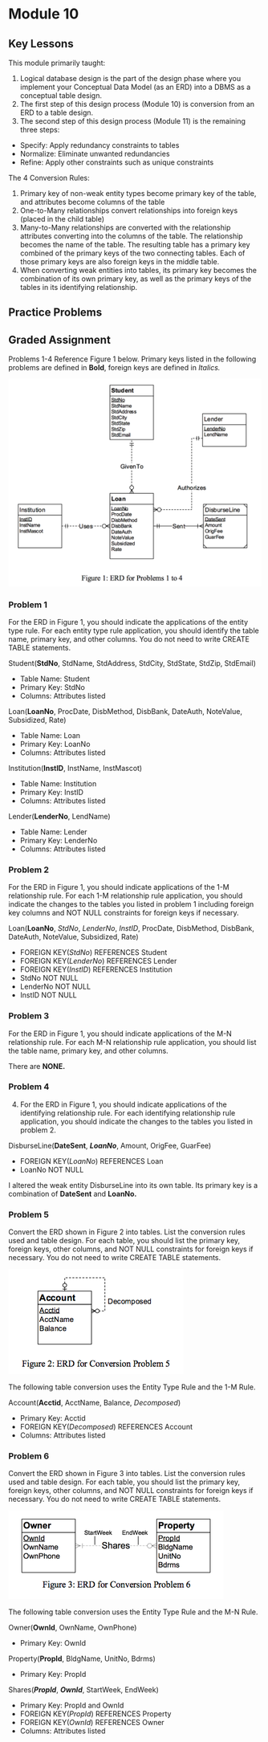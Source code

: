 # Module 10

## Key Lessons

This module primarily taught:

 1. Logical database design is the part of the design phase where you implement your Conceptual Data Model (as an ERD) into a DBMS as a conceptual table design.
 2. The first step of this design process (Module 10) is conversion from an ERD to a table design.
 3. The second step of this design process (Module 11) is the remaining three steps:

 - Specify: Apply redundancy constraints to tables
 - Normalize: Eliminate unwanted redundancies
 - Refine: Apply other constraints such as unique constraints

The 4 Conversion Rules:

1. Primary key of non-weak entity types become primary key of the table, and attributes become columns of the table
2. One-to-Many relationships convert relationships into foreign keys (placed in the child table)
3. Many-to-Many relationships are converted with the relationship attributes converting into the columns of the table. The relationship becomes the name of the table. The resulting table has a primary key combined of the primary keys of the two connecting tables. Each of those primary keys are also foreign keys in the middle table.
4. When converting weak entities into tables, its primary key becomes the combination of its own primary key, as well as the primary keys of the tables in its identifying relationship.

## Practice Problems



## Graded Assignment

Problems 1-4 Reference Figure 1 below. Primary keys listed in the following problems are defined in **Bold**, foreign keys are defined in *Italics.*

![Graded Figure 1 Diagram](./images/graded_figure1.png)

### Problem 1

For the ERD in Figure 1, you should indicate the applications of the entity type rule. For each entity type rule application, you should identify the table name, primary key, and other columns. You do not need to write CREATE TABLE statements.

Student(**StdNo**, StdName, StdAddress, StdCity, StdState, StdZip, StdEmail)
- Table Name: Student
- Primary Key: StdNo
- Columns: Attributes listed

Loan(**LoanNo**, ProcDate, DisbMethod, DisbBank, DateAuth, NoteValue, Subsidized, Rate)
- Table Name: Loan
- Primary Key: LoanNo
- Columns: Attributes listed

Institution(**InstID**, InstName, InstMascot)
- Table Name: Institution
- Primary Key: InstID
- Columns: Attributes listed

Lender(**LenderNo**, LendName)
- Table Name: Lender
- Primary Key: LenderNo
- Columns: Attributes listed

### Problem 2

For the ERD in Figure 1, you should indicate applications of the 1-M relationship rule. For each 1-M relationship rule application, you should indicate the changes to the tables you listed in problem 1 including foreign key columns and NOT NULL constraints for foreign keys if necessary.

Loan(**LoanNo**, *StdNo*, *LenderNo*, *InstID*, ProcDate, DisbMethod, DisbBank, DateAuth, NoteValue, Subsidized, Rate)
- FOREIGN KEY(*StdNo*) REFERENCES Student
- FOREIGN KEY(*LenderNo*) REFERENCES Lender
- FOREIGN KEY(*InstID*) REFERENCES Institution
- StdNo NOT NULL
- LenderNo NOT NULL
- InstID NOT NULL

### Problem 3

For the ERD in Figure 1, you should indicate applications of the M-N relationship rule. For each M-N relationship rule application, you should list the table name, primary key, and other columns.

There are **NONE.**

### Problem 4

4.	For the ERD in Figure 1, you should indicate applications of the identifying relationship rule. For each identifying relationship rule application, you should indicate the changes to the tables you listed in problem 2.

DisburseLine(**DateSent**, ***LoanNo***, Amount, OrigFee, GuarFee)
- FOREIGN KEY(*LoanNo*) REFERENCES Loan
- LoanNo NOT NULL

I altered the weak entity DisburseLine into its own table. Its primary key is a combination of **DateSent** and **LoanNo.**

### Problem 5

Convert the ERD shown in Figure 2 into tables. List the conversion rules used and table design. For each table, you should list the primary key, foreign keys, other columns, and NOT NULL constraints for foreign keys if necessary. You do not need to write CREATE TABLE statements.

![Graded Figure 2 Diagram](./images/graded_figure2.png)

The following table conversion uses the Entity Type Rule and the 1-M Rule.

Account(**Acctid**, AcctName, Balance, *Decomposed*)
- Primary Key: Acctid
- FOREIGN KEY(*Decomposed*) REFERENCES Account
- Columns: Attributes listed

### Problem 6

Convert the ERD shown in Figure 3 into tables. List the conversion rules used and table design. For each table, you should list the primary key, foreign keys, other columns, and NOT NULL constraints for foreign keys if necessary. You do not need to write CREATE TABLE statements.

![Graded Figure 3 Diagram](./images/graded_figure3.png)

The following table conversion uses the Entity Type Rule and the M-N Rule.

Owner(**OwnId**, OwnName, OwnPhone)
- Primary Key: OwnId

Property(**PropId**, BldgName, UnitNo, Bdrms)
- Primary Key: PropId

Shares(***PropId***, ***OwnId***, StartWeek, EndWeek)
- Primary Key: PropId and OwnId
- FOREIGN KEY(*PropId*) REFERENCES Property
- FOREIGN KEY(*OwnId*) REFERENCES Owner
- Columns: Attributes listed
